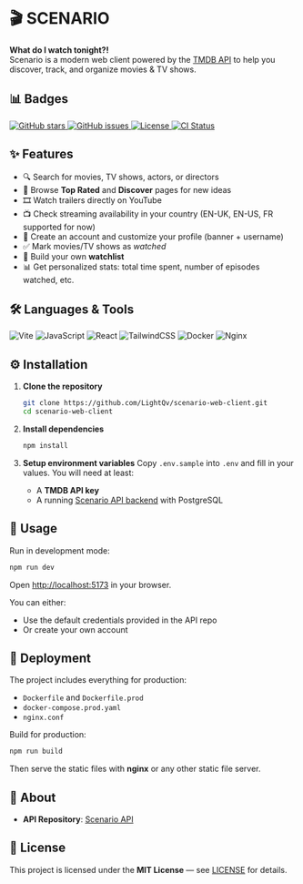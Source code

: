 # 🎬 SCENARIO

**What do I watch tonight?!**  
Scenario is a modern web client powered by the [TMDB API](https://www.themoviedb.org/documentation/api) to help you discover, track, and organize movies & TV shows.

## 📊 Badges

<p align="left">
  <a href="https://github.com/LightQv/scenario-web-client/stargazers">
    <img src="https://img.shields.io/github/stars/LightQv/scenario-web-client?style=for-the-badge&logo=github" alt="GitHub stars"/>
  </a>
  <a href="https://github.com/LightQv/scenario-web-client/issues">
    <img src="https://img.shields.io/github/issues/LightQv/scenario-web-client?style=for-the-badge&logo=github" alt="GitHub issues"/>
  </a>
  <a href="https://github.com/LightQv/scenario-web-client/blob/main/LICENSE">
    <img src="https://img.shields.io/github/license/LightQv/scenario-web-client?style=for-the-badge" alt="License"/>
  </a>
  <a href="https://github.com/LightQv/scenario-web-client/actions">
    <img src="https://img.shields.io/github/actions/workflow/status/LightQv/scenario-web-client/.github/workflows/prod-web-client-docker.yaml?style=for-the-badge&logo=github" alt="CI Status"/>
  </a>
</p>

## ✨ Features

- 🔍 Search for movies, TV shows, actors, or directors
- 🌟 Browse **Top Rated** and **Discover** pages for new ideas
- 🎞️ Watch trailers directly on YouTube
- 📺 Check streaming availability in your country (EN-UK, EN-US, FR supported for now)
- 👤 Create an account and customize your profile (banner + username)
- ✅ Mark movies/TV shows as _watched_
- 📂 Build your own **watchlist**
- 📊 Get personalized stats: total time spent, number of episodes watched, etc.

## 🛠️ Languages & Tools

![Vite](https://img.shields.io/badge/Vite-%236646FF.svg?style=for-the-badge&logo=vite&logoColor=white)
![JavaScript](https://img.shields.io/badge/javascript-%23323330.svg?style=for-the-badge&logo=javascript&logoColor=%23F7DF1E)
![React](https://img.shields.io/badge/react-%2320232a.svg?style=for-the-badge&logo=react&logoColor=%2361DAFB)
![TailwindCSS](https://img.shields.io/badge/tailwindcss-%2338B2AC.svg?style=for-the-badge&logo=tailwind-css&logoColor=white)
![Docker](https://img.shields.io/badge/Docker-%232496ED.svg?style=for-the-badge&logo=docker&logoColor=white)
![Nginx](https://img.shields.io/badge/Nginx-%2325C65B.svg?style=for-the-badge&logo=nginx&logoColor=white)

## ⚙️ Installation

1. **Clone the repository**

   ```bash
   git clone https://github.com/LightQv/scenario-web-client.git
   cd scenario-web-client

   ```

2. **Install dependencies**

   ```bash
   npm install
   ```

3. **Setup environment variables**
   Copy `.env.sample` into `.env` and fill in your values.
   You will need at least:

   - A **TMDB API key**
   - A running [Scenario API backend](https://github.com/LightQv/scenario-api) with PostgreSQL

## 🚀 Usage

Run in development mode:

```bash
npm run dev
```

Open [http://localhost:5173](http://localhost:5173) in your browser.

You can either:

- Use the default credentials provided in the API repo
- Or create your own account

## 🐳 Deployment

The project includes everything for production:

- `Dockerfile` and `Dockerfile.prod`
- `docker-compose.prod.yaml`
- `nginx.conf`

Build for production:

```bash
npm run build
```

Then serve the static files with **nginx** or any other static file server.

## 🔗 About

- **API Repository**: [Scenario API](https://github.com/LightQv/scenario-api)

## 📄 License

This project is licensed under the **MIT License** — see [LICENSE](LICENSE) for details.

